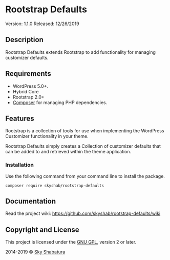 # Rootstrap Defaults

Version: 1.1.0
Released: 12/26/2019

## Description

Rootstrap Defaults extends Rootstrap to add functionality for managing customizer defaults.

## Requirements

* WordPress 5.0+.
* Hybrid Core
* Rootstrap 2.0+
* [Composer](https://getcomposer.org/) for managing PHP dependencies.


## Features

Rootstrap is a collection of tools for use when implementing the WordPress Customizer functionality in
your theme.

Rootstrap Defaults simply creates a Collection of customizer defaults that can be added to and retrieved
within the theme application.

### Installation

Use the following command from your command line to install the package.

```
composer require skyshab/rootstrap-defaults
```

## Documentation

Read the project wiki: https://github.com/skyshab/rootstrap-defaults/wiki

## Copyright and License

This project is licensed under the [GNU GPL](http://www.gnu.org/licenses/old-licenses/gpl-2.0.html), version 2 or later.

2014-2019 &copy; [Sky Shabatura](https://github.com/skyshab)
